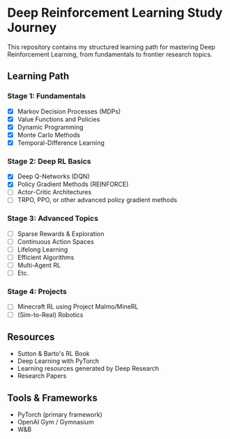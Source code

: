 # Deep Reinforcement Learning Study Journey

This repository contains my structured learning path for
mastering Deep Reinforcement Learning, from fundamentals
to frontier research topics.

## Learning Path

### Stage 1: Fundamentals
- [x] Markov Decision Processes (MDPs)
- [x] Value Functions and Policies
- [x] Dynamic Programming
- [x] Monte Carlo Methods
- [x] Temporal-Difference Learning

### Stage 2: Deep RL Basics
- [x] Deep Q-Networks (DQN)
- [x] Policy Gradient Methods (REINFORCE)
- [ ] Actor-Critic Architectures
- [ ] TRPO, PPO, or other advanced policy gradient methods

### Stage 3: Advanced Topics
- [ ] Sparse Rewards & Exploration
- [ ] Continuous Action Spaces
- [ ] Lifelong Learning
- [ ] Efficient Algorithms
- [ ] Multi-Agent RL
- [ ] Etc.

### Stage 4: Projects
- [ ] Minecraft RL using Project Malmo/MineRL
- [ ] \(Sim-to-Real) Robotics

## Resources

- Sutton & Barto's RL Book
- Deep Learning with PyTorch
- Learning resources generated by Deep Research
- Research Papers

## Tools & Frameworks

- PyTorch (primary framework)
- OpenAI Gym / Gymnasium
- W&B
